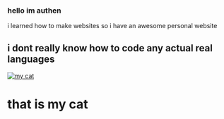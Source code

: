 ### hello im authen
i learned how to make websites so i have an awesome personal website

## i dont really know how to code any actual real languages
[![my cat](https://authenyo.xyz/images/catoncomputer.jpg)](https://authenyo.xyz/images/catoncomputer.jpg)
# that is my cat
